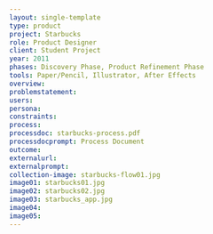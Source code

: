 ```yaml
---
layout: single-template
type: product
project: Starbucks
role: Product Designer
client: Student Project
year: 2011
phases: Discovery Phase, Product Refinement Phase
tools: Paper/Pencil, Illustrator, After Effects
overview:
problemstatement:
users:
persona:
constraints:
process:
processdoc: starbucks-process.pdf
processdocprompt: Process Document
outcome:
externalurl:
externalprompt:
collection-image: starbucks-flow01.jpg
image01: starbucks01.jpg
image02: starbucks02.jpg
image03: starbucks_app.jpg
image04:
image05:
---
```

